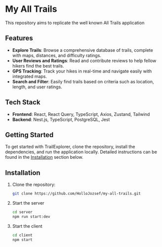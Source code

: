 # My All Trails

This repository aims to replicate the well known All Trails application

## Features

- **Explore Trails**: Browse a comprehensive database of trails, complete with maps, distances, and difficulty ratings.
- **User Reviews and Ratings**: Read and contribute reviews to help fellow hikers find the best trails.
- **GPS Tracking**: Track your hikes in real-time and navigate easily with integrated maps.
- **Search and Filter**: Easily find trails based on criteria such as location, length, and user ratings.

## Tech Stack

- **Frontend**: React, React Query, TypeScript, Axios, Zustand, Tailwind
- **Backend**: Nest.js, TypeScript, PostgreSQL, Jest

## Getting Started

To get started with TrailExplorer, clone the repository, install the dependencies, and run the application locally. Detailed instructions can be found in the [Installation](#installation) section below.

## Installation

1. Clone the repository:
   ```bash
   git clone https://github.com/HolloJozsef/my-all-trails.git

2. Start the server
   ```bash
   cd server
   npm run start:dev
   ```

3. Start the client
   ```bash
   cd client
   npm start
   ```
